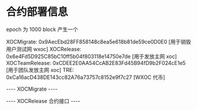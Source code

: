# 合约部署信息

epoch 为 1000 block 产生一个

XOCMigrate: 0x9AecEbd28FF858148c8ea5e618b81de59ce0D0E0 [用于销毁用户测试网 wxoc]
XOCRelease: 0x6e4Fd5D925C85bC10ff5b04f803118e14750e7de [用于发放主网 xoc]
XOCTeamRelease: 0xCDEE2E0AA54CcAB2E83Fd45B94fD9b2F024cE1e5 [用于团队发放主网 xoc]
TRE: 0xCa16acD438DE143cc82A76a73757c8152e9f7c27 [WXOC 代币]

---- XOCMigrate ----

<!-- 方法中文名：WXOC 迁移主网

方法名：migrate

入参: uint256 amount 迁移数量

返回值：无

触发事件：

event Migrate(
uint256 timestamp, 时间
uint256 amount, 数量
address user, 用户地址
); -->

---- XOCRelease 合约接口 ----

<!-- 方法中文名：释放数据展示信息

方法名：getReleaseInfo

入参: 无

返回值：

struct ReleaseInfo {
uint256 reRelease; 当前释放剩余
uint256 alRelease; 已释放
uint256 maxRelease; 释放的总额度
剩余总量 = convertTotal- alConvert
uint256 nextEpochRelease; 下一个 EPOCH 释放数量
} -->

<!-- 方法中文名：获取 epoch 时间轴数据

方法名：getEpochDetailsInfo

入参: 无

返回值：

struct EpochDetailsInfo {
uint256 totalEpoch; 2 年总共产生 243 EPOCH 带初始释放共计 244 数据
uint256 curlEpoch; 当前处在那个 epoch 为 0 时代表初始释放
EpochInfo[] details; 纪录每个阶段详细数据
}

struct EpochInfo {
uint256 epoch; epoch
uint256 blockNum; 区块
uint256 transactions; 交易笔数
uint256 alRelease; 已经完成释放笔数
uint256 curlRelease; 当期释放数量

} -->

<!-- 方法中文名：WXOC 转换为主网 XOC

方法名：lockAndRelease [服务端接口，前端忽略]

入参:
 address user, 用户地址
uint256 amount, 数量
bytes32 rand 测试网唯一 hash

返回值：无

触发事件：

emit LockAndRelease(
uint256 timestamp, 时间
uint256 lockAmount, 锁仓数量
uint256 releaseAmount, 释放数量
uint256 epoch, 期数
address user, 用户
bytes32 rand 测试网唯一 hash
); -->

<!-- 方法中文名：查询当期可解锁的 XOC

方法名：paddingRelease

入参: address user 用户地址

返回值：

struct UserDetail {
uint256 lockTotal; 用户当前锁仓总量
uint256 releaseTotal; 用户已解锁总量
uint256 peddingReleaseTotal; 当前待解锁总量
} -->

<!-- 方法中文名：提取上方法的 XOC

方法名：release

入参: 无 [如果无当期可领取奖励，请屏蔽该操作]

返回值：无

触发事件：

emit FinishRelease(
uint256 timestamp, 时间
uint256 amount, 数量
uint256 epoch, 期数
address user, 用户
); -->

<!-- ---- XOCTeamRelease ---- [服务端接口]

方法中文名：查询团队能否释放

方法名：paddingReleaseTeam

入参: 无 []

返回值：可释放数量 !=0 即代表可释放调用 releaseTeam 释放团队 XOC

方法中文名：释放团队主网 XOC

方法名：releaseTeam

入参: 无 []

返回值：无

触发事件：

event FinishTeamRelease(
uint256 timestamp, 时间
uint256 amount, 数量
uint256 epoch, 周期
address user, 用户地址
); -->
